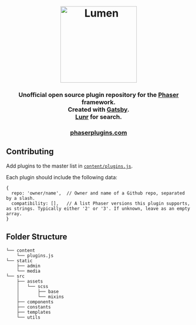 <h1 align="center">
  <a href="https://phaserplugins.com">
    <img alt="Lumen" title="Lumen" src="https://raw.githubusercontent.com/austencm/phaser-plugins/master/static/phaser-plugins-logo.png" width="208" />
  </a>
</h1>

<h3 align="center">
  Unofficial open source plugin repository for the <a href="https://phaser.io" target="_blank">Phaser</a> framework.<br />
  Created with <a href="https://github.com/gatsbyjs/gatsby" target="_blank">Gatsby</a>.<br />
  <a href="https://lunrjs.com/" target="_blank">Lunr</a> for search.
</h3>

<h3 align="center">
  <a href="https://phaserplugins.com">phaserplugins.com</a>
</h3>

## Contributing

Add plugins to the master list in [`content/plugins.js`](https://github.com/austencm/phaser-plugins/content/plugins.js).

Each plugin should include the following data:
```
{
  repo: 'owner/name',  // Owner and name of a Github repo, separated by a slash.
  compatibility: [],   // A list Phaser versions this plugin supports, as strings. Typically either '2' or '3'. If unknown, leave as an empty array.  
}
```

## Folder Structure

```
└── content
    └── plugins.js
└── static
    ├── admin
    └── media
└── src
    ├── assets
    │   └── scss
    │       ├── base
    │       └── mixins
    ├── components
    ├── constants
    ├── templates
    └── utils

```
